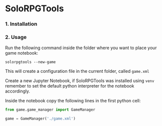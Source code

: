 # SoloRPGTools

### 1. Installation

### 2. Usage
Run the following command inside the folder where you want to place your game notebook:

```shell script
solorpgtools --new-game
```

This will create a configuration file in the current folder, called `game.xml`

Create a new Jupyter Notebook, if SoloRPGTools was installed using `venv` remember 
to set the default python interpreter for the notebook accordingly.  

Inside the notebook copy the following lines in the first python cell:

```python
from game.game_manager import GameManager

game = GameManager('./game.xml')
```